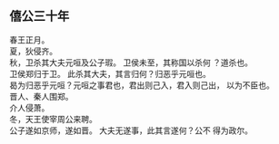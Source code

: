 ## 僖公三十年
春王正月。  
夏，狄侵齐。  
秋，卫杀其大夫元咺及公子瑕。 卫侯未至，其称国以杀何
？道杀也。  
卫侯郑归于卫。 此杀其大夫，其言归何？归恶乎元咺也。  
曷为归恶乎元咺？元咺之事君也，君出则己入，君入则己出，
以为不臣也。  
晋人、秦人围郑。  
介人侵萧。  
冬，天王使宰周公来聘。  
公子遂如京师，遂如晋。 大夫无遂事，此其言遂何？公不
得为政尔。  

